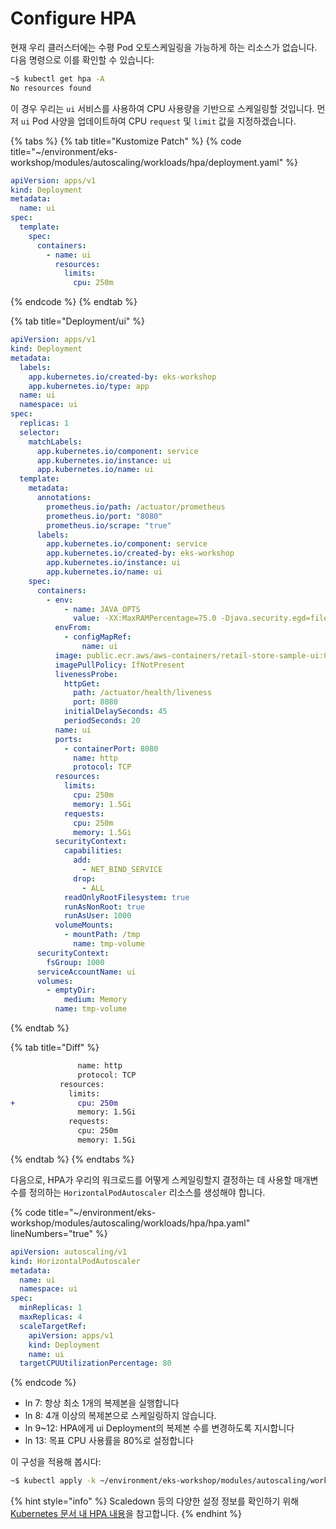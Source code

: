 # Configure HPA

현재 우리 클러스터에는 수평 Pod 오토스케일링을 가능하게 하는 리소스가 없습니다. 다음 명령으로 이를 확인할 수 있습니다:

```bash
~$ kubectl get hpa -A
No resources found
```

이 경우 우리는 `ui` 서비스를 사용하여 CPU 사용량을 기반으로 스케일링할 것입니다. 먼저 `ui` Pod 사양을 업데이트하여 CPU `request` 및 `limit` 값을 지정하겠습니다.

{% tabs %}
{% tab title="Kustomize Patch" %}
{% code title="~/environment/eks-workshop/modules/autoscaling/workloads/hpa/deployment.yaml" %}
```yaml
apiVersion: apps/v1
kind: Deployment
metadata:
  name: ui
spec:
  template:
    spec:
      containers:
        - name: ui
          resources:
            limits:
              cpu: 250m
```
{% endcode %}
{% endtab %}

{% tab title="Deployment/ui" %}
```yaml
apiVersion: apps/v1
kind: Deployment
metadata:
  labels:
    app.kubernetes.io/created-by: eks-workshop
    app.kubernetes.io/type: app
  name: ui
  namespace: ui
spec:
  replicas: 1
  selector:
    matchLabels:
      app.kubernetes.io/component: service
      app.kubernetes.io/instance: ui
      app.kubernetes.io/name: ui
  template:
    metadata:
      annotations:
        prometheus.io/path: /actuator/prometheus
        prometheus.io/port: "8080"
        prometheus.io/scrape: "true"
      labels:
        app.kubernetes.io/component: service
        app.kubernetes.io/created-by: eks-workshop
        app.kubernetes.io/instance: ui
        app.kubernetes.io/name: ui
    spec:
      containers:
        - env:
            - name: JAVA_OPTS
              value: -XX:MaxRAMPercentage=75.0 -Djava.security.egd=file:/dev/urandom
          envFrom:
            - configMapRef:
                name: ui
          image: public.ecr.aws/aws-containers/retail-store-sample-ui:0.4.0
          imagePullPolicy: IfNotPresent
          livenessProbe:
            httpGet:
              path: /actuator/health/liveness
              port: 8080
            initialDelaySeconds: 45
            periodSeconds: 20
          name: ui
          ports:
            - containerPort: 8080
              name: http
              protocol: TCP
          resources:
            limits:
              cpu: 250m
              memory: 1.5Gi
            requests:
              cpu: 250m
              memory: 1.5Gi
          securityContext:
            capabilities:
              add:
                - NET_BIND_SERVICE
              drop:
                - ALL
            readOnlyRootFilesystem: true
            runAsNonRoot: true
            runAsUser: 1000
          volumeMounts:
            - mountPath: /tmp
              name: tmp-volume
      securityContext:
        fsGroup: 1000
      serviceAccountName: ui
      volumes:
        - emptyDir:
            medium: Memory
          name: tmp-volume
```
{% endtab %}

{% tab title="Diff" %}
```diff
               name: http
               protocol: TCP
           resources:
             limits:
+              cpu: 250m
               memory: 1.5Gi
             requests:
               cpu: 250m
               memory: 1.5Gi
```
{% endtab %}
{% endtabs %}

다음으로, HPA가 우리의 워크로드를 어떻게 스케일링할지 결정하는 데 사용할 매개변수를 정의하는 `HorizontalPodAutoscaler` 리소스를 생성해야 합니다.

{% code title="~/environment/eks-workshop/modules/autoscaling/workloads/hpa/hpa.yaml" lineNumbers="true" %}
```yaml
apiVersion: autoscaling/v1
kind: HorizontalPodAutoscaler
metadata:
  name: ui
  namespace: ui
spec:
  minReplicas: 1
  maxReplicas: 4
  scaleTargetRef:
    apiVersion: apps/v1
    kind: Deployment
    name: ui
  targetCPUUtilizationPercentage: 80
```
{% endcode %}

* ln 7: 항상 최소 1개의 복제본을 실행합니다
* ln 8: 4개 이상의 복제본으로 스케일링하지 않습니다.
* ln 9\~12: HPA에게 ui Deployment의 복제본 수를 변경하도록 지시합니다
* ln 13: 목표 CPU 사용률을 80%로 설정합니다

이 구성을 적용해 봅시다:

```bash
~$ kubectl apply -k ~/environment/eks-workshop/modules/autoscaling/workloads/hpa
```

{% hint style="info" %}
Scaledown 등의 다양한 설정 정보를 확인하기 위해 [Kubernetes 문서 내 HPA 내용](https://kubernetes.io/ko/docs/tasks/run-application/horizontal-pod-autoscale/)을 참고합니다.
{% endhint %}

